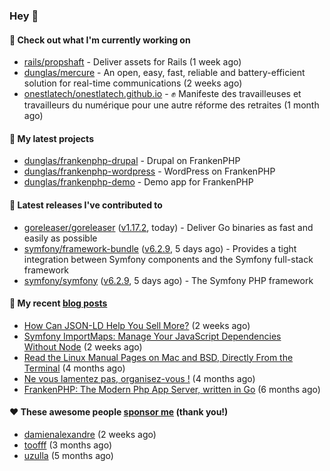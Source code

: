 ### Hey 👋

#### 👷 Check out what I'm currently working on

- [rails/propshaft](https://github.com/rails/propshaft) - Deliver assets for Rails (1 week ago)
- [dunglas/mercure](https://github.com/dunglas/mercure) - An open, easy, fast, reliable and battery-efficient solution for real-time communications (2 weeks ago)
- [onestlatech/onestlatech.github.io](https://github.com/onestlatech/onestlatech.github.io) - ✊ Manifeste des travailleuses et travailleurs du numérique pour une autre réforme des retraites (1 month ago)

#### 🌱 My latest projects

- [dunglas/frankenphp-drupal](https://github.com/dunglas/frankenphp-drupal) - Drupal on FrankenPHP
- [dunglas/frankenphp-wordpress](https://github.com/dunglas/frankenphp-wordpress) - WordPress on FrankenPHP
- [dunglas/frankenphp-demo](https://github.com/dunglas/frankenphp-demo) - Demo app for FrankenPHP

#### 🔭 Latest releases I've contributed to

- [goreleaser/goreleaser](https://github.com/goreleaser/goreleaser) ([v1.17.2](https://github.com/goreleaser/goreleaser/releases/tag/v1.17.2), today) - Deliver Go binaries as fast and easily as possible
- [symfony/framework-bundle](https://github.com/symfony/framework-bundle) ([v6.2.9](https://github.com/symfony/framework-bundle/releases/tag/v6.2.9), 5 days ago) - Provides a tight integration between Symfony components and the Symfony full-stack framework
- [symfony/symfony](https://github.com/symfony/symfony) ([v6.2.9](https://github.com/symfony/symfony/releases/tag/v6.2.9), 5 days ago) - The Symfony PHP framework

#### 📜 My recent [blog posts](https://dunglas.fr)

- [How Can JSON-LD Help You Sell More?](https://dunglas.dev/2023/04/how-can-json-ld-help-you-sell-more/) (2 weeks ago)
- [Symfony ImportMaps: Manage Your JavaScript Dependencies Without Node](https://dunglas.dev/2023/03/symfony-importmaps-manage-your-javascript-dependencies-without-node/) (2 weeks ago)
- [Read the Linux Manual Pages on Mac and BSD, Directly From the Terminal](https://dunglas.dev/2022/12/read-the-linux-manual-pages-on-mac-and-bsd-directly-from-the-terminal/) (4 months ago)
- [Ne vous lamentez pas, organisez-vous !](https://dunglas.dev/2022/12/ne-vous-lamentez-pas-organisez-vous/) (4 months ago)
- [FrankenPHP: The Modern Php App Server, written in Go](https://dunglas.dev/2022/10/frankenphp-the-modern-php-app-server-written-in-go/) (6 months ago)

#### ❤️ These awesome people [sponsor me](https://github.com/sponsors/dunglas) (thank you!)

- [damienalexandre](https://github.com/damienalexandre) (2 weeks ago)
- [toofff](https://github.com/toofff) (3 months ago)
- [uzulla](https://github.com/uzulla) (5 months ago)
